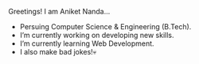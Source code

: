 Greetings! I am Aniket Nanda... 

* Persuing Computer Science & Engineering (B.Tech).
* I’m currently working on developing new skills.
* I’m currently learning Web Development.
* I also make bad jokes!💀
